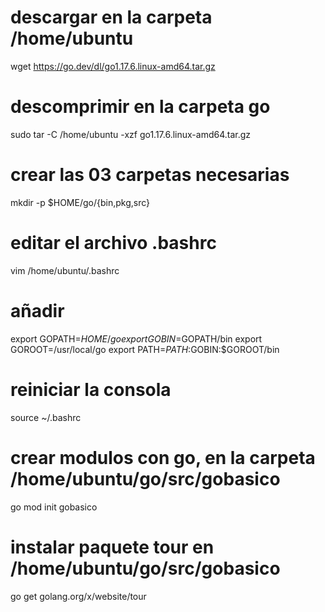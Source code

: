 # descargar en la carpeta /home/ubuntu
wget https://go.dev/dl/go1.17.6.linux-amd64.tar.gz
# descomprimir en la carpeta go
sudo tar -C /home/ubuntu -xzf go1.17.6.linux-amd64.tar.gz
# crear las 03 carpetas necesarias
mkdir -p $HOME/go/{bin,pkg,src}
# editar el archivo .bashrc
vim /home/ubuntu/.bashrc
# añadir
export GOPATH=$HOME/go
export GOBIN=$GOPATH/bin
export GOROOT=/usr/local/go
export PATH=$PATH:$GOBIN:$GOROOT/bin
# reiniciar la consola
source ~/.bashrc


# crear modulos con go, en la carpeta /home/ubuntu/go/src/gobasico
go mod init gobasico

# instalar paquete tour en /home/ubuntu/go/src/gobasico
go get golang.org/x/website/tour 